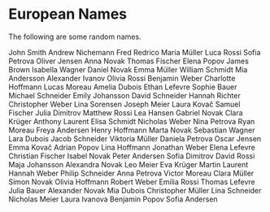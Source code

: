 # European Names

The following are some random names.

John Smith
Andrew Nichemann
Fred Redrico
Maria Müller
Luca Rossi
Sofia Petrova
Oliver Jensen
Anna Novak
Thomas Fischer
Elena Popov
James Brown
Isabella Wagner
Daniel Novak
Emma Müller
William Schmidt
Mia Andersson
Alexander Ivanov
Olivia Rossi
Benjamin Weber
Charlotte Hoffmann
Lucas Moreau
Amelia Dubois
Ethan Lefevre
Sophie Bauer
Michael Schneider
Emily Johansson
David Schneider
Hannah Richter
Christopher Weber
Lina Sorensen
Joseph Meier
Laura Kovač
Samuel Fischer
Julia Dimitrov
Matthew Rossi
Lea Hansen
Gabriel Novak
Clara Krüger
Anthony Laurent
Elisa Schmidt
Nicholas Weber
Nina Petrova
Ryan Moreau
Freya Andersen
Henry Hoffmann
Marta Novak
Sebastian Wagner
Lara Dubois
Jacob Schneider
Viktoria Müller
Daniela Petrova
Oscar Jensen
Emma Kovač
Adrian Popov
Lina Hoffmann
Jonathan Weber
Elena Lefevre
Christian Fischer
Isabel Novak
Peter Andersen
Sofia Dimitrov
David Rossi
Maja Johansson
Alexandra Novak
Leo Meier
Eva Krüger
Martin Laurent
Hannah Weber
Philip Schneider
Anna Petrova
Victor Moreau
Clara Müller
Simon Novak
Olivia Hoffmann
Robert Weber
Emilia Rossi
Thomas Lefevre
Julia Bauer
Alexander Novak
Mia Dubois
Christopher Müller
Lina Schneider
Nicholas Meier
Laura Ivanova
Benjamin Popov
Sofia Andersen
